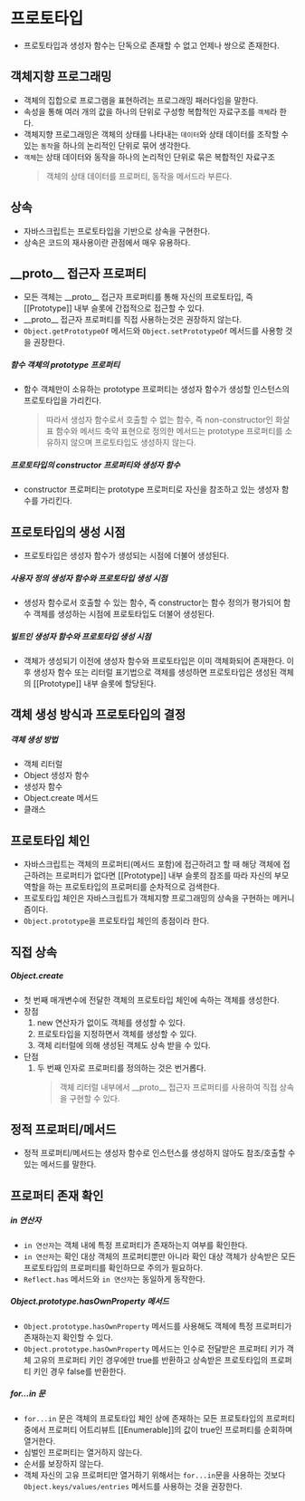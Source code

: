 # 프로토타입

- 프로토타입과 생성자 함수는 단독으로 존재할 수 없고 언제나 쌍으로 존재한다.

## 객체지향 프로그래밍

- 객체의 집합으로 프로그램을 표현하려는 프로그래밍 패러다임을 말한다.
- 속성을 통해 여러 개의 값을 하나의 단위로 구성항 복합적인 자료구조를 `객체`라 한다.
- 객체지향 프로그래밍은 객체의 상태를 나타내는 `데이터`와 상태 데이터를 조작할 수 있는 `동작`을 하나의 논리적인 단위로 묶어 생각한다.
- `객체`는 상태 데이터와 동작을 하나의 논리적인 단위로 묶은 복합적인 자료구조
  > 객체의 상태 데이터를 프로퍼티, 동작을 메서드라 부른다.

## 상속

- 자바스크립트는 프로토타입을 기반으로 상속을 구현한다.
- 상속은 코드의 재사용이란 관점에서 매우 유용하다.

## \_\_proto\_\_ 접근자 프로퍼티

- 모든 객체는 \_\_proto\_\_ 접근자 프로퍼티를 통해 자신의 프로토타입, 즉\[[Prototype]] 내부 슬롯에 간접적으로 접근할 수 있다.
- \_\_proto\_\_ 접근자 프로퍼티를 직접 사용하는것은 권장하지 않는다.
- `Object.getPrototypeOf` 메서드와 `Object.setPrototypeOf` 메서드를 사용항 것을 권장한다.

##### 함수 객체의 prototype 프로퍼티

- 함수 객체만이 소유하는 prototype 프로퍼티는 생성자 함수가 생성할 인스턴스의 프로토타입을 가리킨다.
  > 따라서 생성자 함수로서 호출할 수 없는 함수, 즉 non-constructor인 화살표 함수와 메서드 축약 표현으로 정의한 메서드는 prototype 프로퍼티를 소유하지 않으며 프로토타입도 생성하지 않는다.

##### 프로토타입의 constructor 프로퍼티와 생성자 함수

- constructor 프로퍼티는 prototype 프로퍼티로 자신을 참조하고 있는 생성자 함수를 가리킨다.

## 프로토타입의 생성 시점

- 프로토타입은 생성자 함수가 생성되는 시점에 더불어 생성된다.

##### 사용자 정의 생성자 함수와 프로토타입 생성 시점

- 생성자 함수로서 호출할 수 있는 함수, 즉 constructor는 함수 정의가 평가되어 함수 객체를 생성하는 시점에 프로토타입도 더불어 생성된다.

##### 빌트인 생성자 함수와 프로토타입 생성 시점

- 객체가 생성되기 이전에 생성자 함수와 프로토타입은 이미 객체화되어 존재한다. 이후 생성자 함수 또는 리터럴 표기법으로 객체를 생성하면 프로토타입은 생성된 객체의 \[[Prototype]] 내부 슬롯에 할당된다.

## 객체 생성 방식과 프로토타입의 결정

##### 객체 생성 방법

- 객체 리터럴
- Object 생성자 함수
- 생성자 함수
- Object.create 메서드
- 클래스

## 프로토타입 체인

- 자바스크립트는 객체의 프로퍼티(메서드 포함)에 접근하려고 할 때 해당 객체에 접근하려는 프로퍼티가 없다면 \[[Prototype]] 내부 슬롯의 참조를 따라 자신의 부모 역할을 하는 프로토타입의 프로퍼티를 순차적으로 검색한다.
- 프로토타입 체인은 자바스크립트가 객체지향 프로그래밍의 상속을 구현하는 메커니즘이다.
- `Object.prototype`을 프로토타입 체인의 종점이라 한다.

## 직접 상속

##### Object.create

- 첫 번째 매개변수에 전달한 객체의 프로토타입 체인에 속하는 객체를 생성한다.
- 장점
  1. new 연산자가 없이도 객체를 생성할 수 있다.
  2. 프로토타입을 지정하면서 객체를 생성할 수 있다.
  3. 객체 리터럴에 의해 생성된 객체도 상속 받을 수 있다.
- 단점
  1. 두 번째 인자로 프로퍼티를 정의하는 것은 번거롭다.
     > 객체 리터럴 내부에서 \_\_proto\_\_ 접근자 프로퍼티를 사용하여 직접 상속을 구현할 수 있다.

## 정적 프로퍼티/메서드

- 정적 프로퍼티/메서드는 생성자 함수로 인스턴스를 생성하지 않아도 참조/호출할 수 있는 메서드를 말한다.

## 프로퍼티 존재 확인

##### in 연산자

- `in 연산자`는 객체 내에 특정 프로퍼티가 존재하는지 여부를 확인한다.
- `in 연산자`는 확인 대상 객체의 프로퍼티뿐만 아니라 확인 대상 객체가 상속받은 모든 프로토타입의 프로퍼티를 확인하므로 주의가 필요하다.
- `Reflect.has` 메서드와 `in 연산자`는 동일하게 동작한다.

##### Object.prototype.hasOwnProperty 메서드

- `Object.prototype.hasOwnProperty` 메서드를 사용해도 객체에 특정 프로퍼티가 존재하는지 확인할 수 있다.
- `Object.prototype.hasOwnProperty` 메서드는 인수로 전달받은 프로퍼티 키가 객체 고유의 프로퍼티 키인 경우에만 true를 반환하고 상속받은 프로토타입의 프로퍼티 키인 경우 false를 반환한다.

##### for...in 문

- `for...in` 문은 객체의 프로토타입 체인 상에 존재하는 모든 프로토타입의 프로퍼티 중에서 프로퍼티 어트리뷰트 \[[Enumerable]]의 값이 true인 프로퍼티를 순회하며 열거한다.
- 심벌인 프로퍼티는 열거하지 않는다.
- 순서를 보장하지 않는다.
- 객체 자신의 고유 프로퍼티만 열거하기 위해서는 `for...in`문을 사용하는 것보다 `Object.keys/values/entries` 메서드를 사용하는 것을 권장한다.
